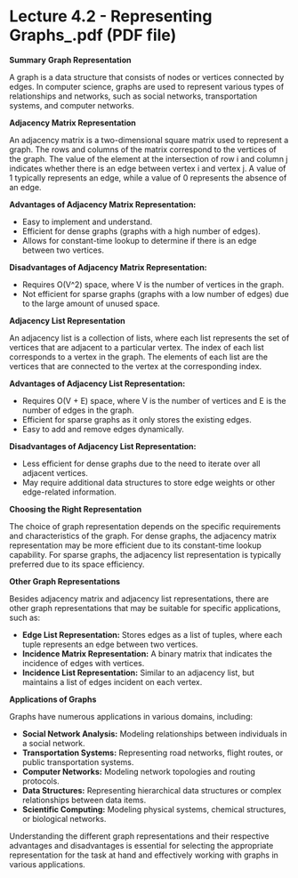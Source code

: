 # Lecture 4.2 - Representing Graphs_.pdf (PDF file)
**Summary**
**Graph Representation**

A graph is a data structure that consists of nodes or vertices connected by edges. In computer science, graphs are used to represent various types of relationships and networks, such as social networks, transportation systems, and computer networks.

**Adjacency Matrix Representation**

An adjacency matrix is a two-dimensional square matrix used to represent a graph. The rows and columns of the matrix correspond to the vertices of the graph. The value of the element at the intersection of row i and column j indicates whether there is an edge between vertex i and vertex j. A value of 1 typically represents an edge, while a value of 0 represents the absence of an edge.

**Advantages of Adjacency Matrix Representation:**

* Easy to implement and understand.
* Efficient for dense graphs (graphs with a high number of edges).
* Allows for constant-time lookup to determine if there is an edge between two vertices.

**Disadvantages of Adjacency Matrix Representation:**

* Requires O(V^2) space, where V is the number of vertices in the graph.
* Not efficient for sparse graphs (graphs with a low number of edges) due to the large amount of unused space.

**Adjacency List Representation**

An adjacency list is a collection of lists, where each list represents the set of vertices that are adjacent to a particular vertex. The index of each list corresponds to a vertex in the graph. The elements of each list are the vertices that are connected to the vertex at the corresponding index.

**Advantages of Adjacency List Representation:**

* Requires O(V + E) space, where V is the number of vertices and E is the number of edges in the graph.
* Efficient for sparse graphs as it only stores the existing edges.
* Easy to add and remove edges dynamically.

**Disadvantages of Adjacency List Representation:**

* Less efficient for dense graphs due to the need to iterate over all adjacent vertices.
* May require additional data structures to store edge weights or other edge-related information.

**Choosing the Right Representation**

The choice of graph representation depends on the specific requirements and characteristics of the graph. For dense graphs, the adjacency matrix representation may be more efficient due to its constant-time lookup capability. For sparse graphs, the adjacency list representation is typically preferred due to its space efficiency.

**Other Graph Representations**

Besides adjacency matrix and adjacency list representations, there are other graph representations that may be suitable for specific applications, such as:

* **Edge List Representation:** Stores edges as a list of tuples, where each tuple represents an edge between two vertices.
* **Incidence Matrix Representation:** A binary matrix that indicates the incidence of edges with vertices.
* **Incidence List Representation:** Similar to an adjacency list, but maintains a list of edges incident on each vertex.

**Applications of Graphs**

Graphs have numerous applications in various domains, including:

* **Social Network Analysis:** Modeling relationships between individuals in a social network.
* **Transportation Systems:** Representing road networks, flight routes, or public transportation systems.
* **Computer Networks:** Modeling network topologies and routing protocols.
* **Data Structures:** Representing hierarchical data structures or complex relationships between data items.
* **Scientific Computing:** Modeling physical systems, chemical structures, or biological networks.

Understanding the different graph representations and their respective advantages and disadvantages is essential for selecting the appropriate representation for the task at hand and effectively working with graphs in various applications.
